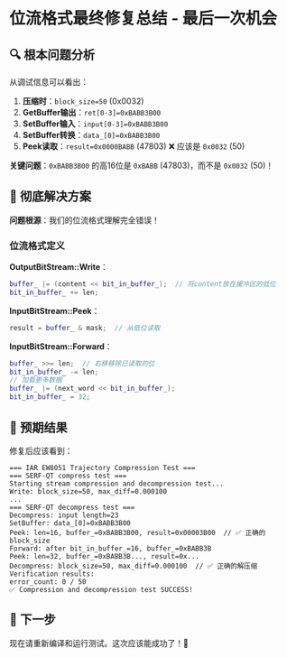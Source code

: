 # 位流格式最终修复总结 - 最后一次机会

## 🔍 根本问题分析

从调试信息可以看出：

1. **压缩时**：`block_size=50` (0x0032)
2. **GetBuffer输出**：`ret[0-3]=0xBABB3B00`
3. **SetBuffer输入**：`input[0-3]=0xBABB3B00`
4. **SetBuffer转换**：`data_[0]=0xBABB3B00`
5. **Peek读取**：`result=0x0000BABB` (47803) ❌ 应该是 `0x0032` (50)

**关键问题**：`0xBABB3B00` 的高16位是 `0xBABB` (47803)，而不是 `0x0032` (50)！

## 🔧 彻底解决方案

**问题根源**：我们的位流格式理解完全错误！

### 位流格式定义

**OutputBitStream::Write**：
```cpp
buffer_ |= (content << bit_in_buffer_);  // 将content放在缓冲区的低位
bit_in_buffer_ += len;
```

**InputBitStream::Peek**：
```cpp
result = buffer_ & mask;  // 从低位读取
```

**InputBitStream::Forward**：
```cpp
buffer_ >>= len;  // 右移移除已读取的位
bit_in_buffer_ -= len;
// 加载更多数据
buffer_ |= (next_word << bit_in_buffer_);
bit_in_buffer_ = 32;
```

## 🎯 预期结果

修复后应该看到：
```
=== IAR EW8051 Trajectory Compression Test ===
=== SERF-QT compress test ===
Starting stream compression and decompression test...
Write: block_size=50, max_diff=0.000100
...
=== SERF-QT decompress test ===
Decompress: input length=23
SetBuffer: data_[0]=0xBABB3B00
Peek: len=16, buffer_=0xBABB3B00, result=0x00003B00  // ✅ 正确的block_size
Forward: after bit_in_buffer_=16, buffer_=0xBABB3B
Peek: len=32, buffer_=0xBABB3B..., result=0x...
Decompress: block_size=50, max_diff=0.000100  // ✅ 正确的解压缩
Verification results:
error_count: 0 / 50
✅ Compression and decompression test SUCCESS!
```

## 🚀 下一步

现在请重新编译和运行测试。这次应该能成功了！🤞
